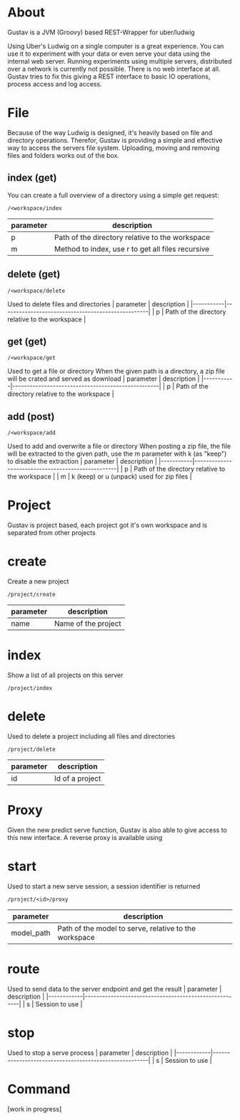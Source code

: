 # About
Gustav is a JVM (Groovy) based REST-Wrapper for uber/ludwig

Using Uber's Ludwig on a single computer is a great experience. You can use it to experiment with your data or even serve your data using the internal web server.
Running experiments using multiple servers, distributed over a network is currently not possible. There is no web interface at all.
Gustav tries to fix this giving a REST interface to basic IO operations, process access and log access.


# File
Because of the way Ludwig is designed, it's heavily based on file and directory operations.
Therefor, Gustav is providing a simple and effective way to access the servers file system. Uploading, moving and removing files and folders works out of the box.

## index (get)
You can create a full overview of a directory using a simple get request:
```
/<workspace/index
```
| parameter | description                                       |
|-----------|---------------------------------------------------|
| p         | Path of the directory relative to the workspace   |
| m         | Method to index, use r to get all files recursive |

## delete (get)
```
/<workspace/delete
```
Used to delete files and directories
| parameter | description                                       |
|-----------|---------------------------------------------------|
| p         | Path of the directory relative to the workspace   |

## get (get)
```
/<workspace/get
```
Used to get a file or directory
When the given path is a directory, a zip file will be crated and served as download
| parameter | description                                       |
|-----------|---------------------------------------------------|
| p         | Path of the directory relative to the workspace   |

## add (post)
```
/<workspace/add
```
Used to add and overwrite a file or directory
When posting a zip file, the file will be extracted to the given path, use the m
parameter with k (as "keep") to disable the extraction
| parameter | description                                       |
|-----------|---------------------------------------------------|
| p         | Path of the directory relative to the workspace   |
| m         | k (keep) or u (unpack) used for zip files   |


# Project
Gustav is project based, each project got it's own workspace and is separated from other projects

# create
Create a new project
```
/project/create
```
| parameter | description                                       |
|-----------|---------------------------------------------------|
| name      | Name of the project |

# index
Show a list of all projects on this server
```
/project/index
```

# delete
Used to delete a project including all files and directories
```
/project/delete
```
| parameter | description                                       |
|-----------|---------------------------------------------------|
| id        | Id of a project |


# Proxy
Given the new predict serve function, Gustav is also able to give access to this new interface.
A reverse proxy is available using 

# start
Used to start a new serve session, a session identifier is returned
```
/project/<id>/proxy
```
| parameter  | description                                           |
|------------|-------------------------------------------------------|
| model_path | Path of the model to serve, relative to the workspace |


# route
Used to send data to the server endpoint and get the result
| parameter  | description                                           |
|------------|-------------------------------------------------------|
| s | Session to use |

# stop
Used to stop a serve process
| parameter  | description                                           |
|------------|-------------------------------------------------------|
| s | Session to use |


# Command

[work in progress]
